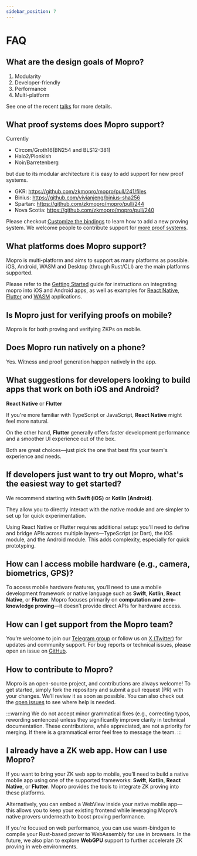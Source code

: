 ```yaml
---
sidebar_position: 7
---
```


# FAQ

## What are the design goals of Mopro?

1. Modularity
2. Developer-friendly
3. Performance
4. Multi-platform

See one of the recent [talks](/docs/community) for more details.

## What proof systems does Mopro support?

Currently

-   Circom/Groth16(BN254 and BLS12-381)
-   Halo2/Plonkish
-   Noir/Barretenberg

but due to its modular architecture it is easy to add support for new proof systems.

-   GKR: https://github.com/zkmopro/mopro/pull/241/files
-   Binius: https://github.com/vivianjeng/binius-sha256
-   Spartan: https://github.com/zkmopro/mopro/pull/244
-   Nova Scotia: https://github.com/zkmopro/mopro/pull/240

Please checkout [Customize the bindings](setup/rust-setup.md#-customize-the-bindings) to learn how to add a new proving system.
We welcome people to contribute support for [more proof systems](https://github.com/zkmopro/mopro/issues/15).

## What platforms does Mopro support?

Mopro is multi-platform and aims to support as many platforms as possible. iOS, Android, WASM and Desktop (through Rust/CLI) are the main platforms supported.

Please refer to the [Getting Started](getting-started.md) guide for instructions on integrating mopro into iOS and Android apps, as well as examples for [React Native](https://github.com/zkmopro/react-native-app), [Flutter](https://github.com/zkmopro/flutter-app) and [WASM](setup/web-wasm-setup.md) applications.

## Is Mopro just for verifying proofs on mobile?

Mopro is for both proving and verifying ZKPs on mobile.

## Does Mopro run natively on a phone?

Yes. Witness and proof generation happen natively in the app.

## What suggestions for developers looking to build apps that work on both iOS and Android?

**React Native** or **Flutter**

If you're more familiar with TypeScript or JavaScript, **React Native** might feel more natural.

On the other hand, **Flutter** generally offers faster development performance and a smoother UI experience out of the box.

Both are great choices—just pick the one that best fits your team's experience and needs.

## If developers just want to try out Mopro, what's the easiest way to get started?

We recommend starting with **Swift (iOS)** or **Kotlin (Android)**.

They allow you to directly interact with the native module and are simpler to set up for quick experimentation.

Using React Native or Flutter requires additional setup: you'll need to define and bridge APIs across multiple layers—TypeScript (or Dart), the iOS module, and the Android module. This adds complexity, especially for quick prototyping.

## How can I access mobile hardware (e.g., camera, biometrics, GPS)?

To access mobile hardware features, you’ll need to use a mobile development framework or native language such as **Swift**, **Kotlin**, **React Native**, or **Flutter**.
Mopro focuses primarily on **computation and zero-knowledge proving**—it doesn’t provide direct APIs for hardware access.

## How can I get support from the Mopro team?

You’re welcome to join our [Telegram group](https://t.me/zkmopro) or follow us on [X (Twitter)](https://x.com/zkmopros) for updates and community support.
For bug reports or technical issues, please open an issue on [GitHub](https://github.com/zkmopro/mopro/issues).

## How to contribute to Mopro?

Mopro is an open-source project, and contributions are always welcome!
To get started, simply fork the repository and submit a pull request (PR) with your changes. We’ll review it as soon as possible.
You can also check out the [open issues](https://github.com/zkmopro/mopro/issues) to see where help is needed.

:::warning
We do not accept minor grammatical fixes (e.g., correcting typos, rewording sentences) unless they significantly improve clarity in technical documentation. These contributions, while appreciated, are not a priority for merging. If there is a grammatical error feel free to message the team.
:::

## I already have a ZK web app. How can I use Mopro?

If you want to bring your ZK web app to mobile, you’ll need to build a native mobile app using one of the supported frameworks: **Swift**, **Kotlin**, **React Native**, or **Flutter**. Mopro provides the tools to integrate ZK proving into these platforms.

Alternatively, you can embed a WebView inside your native mobile app—this allows you to keep your existing frontend while leveraging Mopro’s native provers underneath to boost proving performance.

If you're focused on web performance, you can use wasm-bindgen to compile your Rust-based prover to WebAssembly for use in browsers. In the future, we also plan to explore **WebGPU** support to further accelerate ZK proving in web environments.
